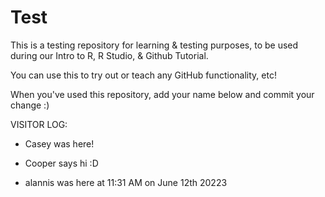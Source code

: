 # Test
This is a testing repository for learning & testing purposes, to be used during our Intro to R, R Studio, &amp; Github Tutorial.

You can use this to try out or teach any GitHub functionality, etc!

When you've used this repository, add your name below and commit your change :)

VISITOR LOG:
- Casey was here!
- Cooper says hi :D

- alannis was here at 11:31 AM on June 12th 20223

